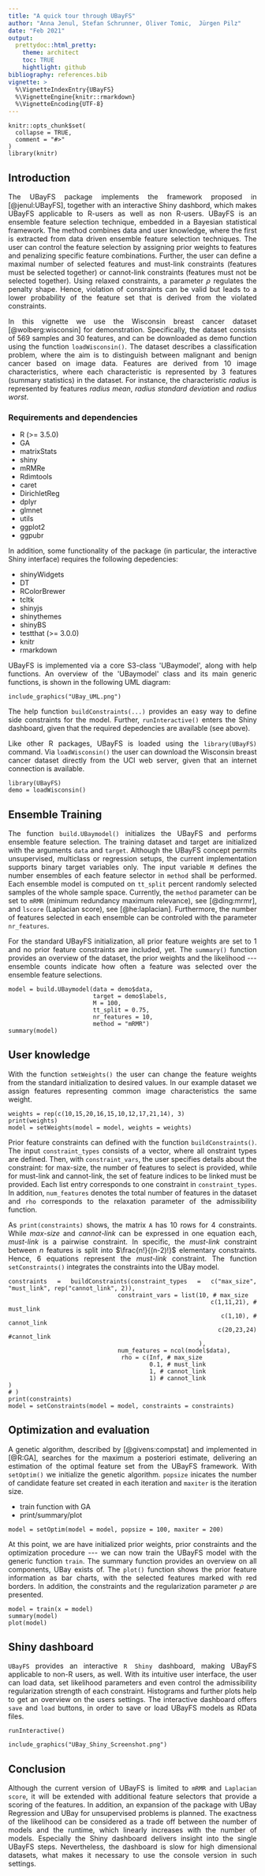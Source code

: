 ```yaml
---
title: "A quick tour through UBayFS"
author: "Anna Jenul, Stefan Schrunner, Oliver Tomic,  Jürgen Pilz"
date: "Feb 2021"
output: 
  prettydoc::html_pretty:
    theme: architect
    toc: TRUE
    hightlight: github
bibliography: references.bib
vignette: >
  %\VignetteIndexEntry{UBayFS}
  %\VignetteEngine{knitr::rmarkdown}
  %\VignetteEncoding{UTF-8}
---
```


<style>
  body {
  text-align: justify;
  padding: 1em}
</style>


```{r, include = FALSE}
knitr::opts_chunk$set(
  collapse = TRUE,
  comment = "#>"
)
library(knitr)
```

## Introduction
The UBayFS package implements the framework proposed in [@jenul:UBayFS], together with an interactive Shiny dashbord, which makes UBayFS applicable to R-users as well as non R-users. UBayFS is an ensemble feature selection technique, embedded in a Bayesian statistical framework. The method combines data and user knowledge, where the first is extracted from data driven ensemble feature selection techniques. The user can control the feature selection by assigning prior weights to features and penalizing specific feature combinations. Further, the user can define a maximal number of selected features and must-link constraints (features must be selected together) or cannot-link constraints (features must not be selected together). Using relaxed constraints, a parameter $\rho$ regulates the penalty shape. Hence, violation of constraints can be valid but leads to a lower probability of the feature set that is derived from the violated constraints.

In this vignette we use the Wisconsin breast cancer dataset [@wolberg:wisconsin] for demonstration. Specifically, the dataset consists of 569 samples and 30 features, and can be downloaded as demo function using the function ``loadWisconsin()``. The dataset describes a classification problem, where the aim is to distinguish between malignant and benign cancer based on image data. Features are derived from 10 image characteristics, where each characteristic is represented by 3 features (summary statistics) in the dataset. For instance, the characteristic *radius* is represented by features *radius mean*, *radius standard deviation* and *radius worst*.

### Requirements and dependencies
- R (>= 3.5.0)
- GA
- matrixStats
- shiny
- mRMRe
- Rdimtools
- caret
- DirichletReg
- dplyr
- glmnet
- utils
- ggplot2
- ggpubr

In addition, some functionality of the package (in particular, the interactive Shiny interface) requires the following depedencies:

- shinyWidgets
- DT
- RColorBrewer
- tcltk
- shinyjs
- shinythemes
- shinyBS
- testthat (>= 3.0.0)
- knitr
- rmarkdown

UBayFS is implemented via a core S3-class 'UBaymodel', along with help functions. An overview of the 'UBaymodel' class and its main generic functions, is shown in the following UML diagram:

```{r, out.width="45%", out.height="45%", fig.align="center", echo = FALSE}
include_graphics("UBay_UML.png")
``` 

The help function ``buildConstraints(...)`` provides an easy way to define side constraints for the model. Further, ``runInteractive()`` enters the Shiny dashboard, given that the required depedencies are available (see above).

Like other R packages, UBayFS is loaded using the ``library(UBayFS)`` command. Via ``loadWisconsin()`` the user can download the Wisconsin breast cancer dataset directly from the UCI web server, given that an internet connection is available.

```{r, include = TRUE, cache = TRUE}
library(UBayFS)
demo = loadWisconsin()
```

## Ensemble Training
The function ``build.UBaymodel()`` initializes the UBayFS and performs ensemble feature selection. The training dataset and target are initialized with the arguments ``data`` and ``target``. Although the UBayFS concept permits unsupervised, multiclass or regression setups, the current implementation supports binary target variables only. The input variable ``M`` defines the number ensembles of each feature selector in ``method`` shall be performed. Each ensemble model is computed on ``tt_split`` percent randomly selected samples of the whole sample space. Currently, the ``method`` parameter can be set to ``mRMR`` (minimum redundancy maximum relevance), see [@ding:mrmr], and ``lscore`` (Laplacian score), see [@he:laplacian]. Furthermore, the number of features selected in each ensemble can be controled with the parameter ``nr_features``.

For the standard UBayFS initialization, all prior feature weights are set to 1 and no prior feature constraints are included, yet. The ``summary()`` function provides an overview  of the dataset, the prior weights and the likelihood --- ensemble counts indicate how often a feature was selected over the ensemble feature selections. 
```{r, include = TRUE}
model = build.UBaymodel(data = demo$data,
                        target = demo$labels,
                        M = 100, 
                        tt_split = 0.75,
                        nr_features = 10,
                        method = "mRMR")
summary(model)
```
## User knowledge
With the function ``setWeights()`` the user can change the feature weights from the standard initialization to desired values. In our example dataset we assign features representing common image characteristics the same weight.  
```{r, include=TRUE}
weights = rep(c(10,15,20,16,15,10,12,17,21,14), 3)
print(weights)
model = setWeights(model = model, weights = weights)
```

Prior feature constraints can defined with the function ``buildConstraints()``. The input ``constraint_types`` consists of a vector, where all onstraint types are defined. Then, with ``constraint_vars``, the user specifies details about the constraint: for max-size, the number of features to select is provided, while for must-link and cannot-link, the set of feature indices to be linked must be provided. Each list entry corresponds to one constraint in ``constraint_types``. In addition, ``num_features`` denotes the total number of features in the dataset and ``rho`` corresponds to the relaxation parameter of the admissibility function.  

As ``print(constraints)`` shows, the matrix ``A`` has 10 rows for 4 constraints. While *max-size* and *cannot-link* can be expressed in one equation each, *must-link* is a pairwise constraint. In specific, the *must-link* constraint between $n$ features is split into $\frac{n!}{(n-2)!}$ elementary constraints. Hence, 6 equations represent the *must-link* constraint. The function ``setConstraints()`` integrates the constraints into the UBay model. 
```{r, include=TRUE}
constraints = buildConstraints(constraint_types = c("max_size", "must_link", rep("cannot_link", 2)),
                               constraint_vars = list(10, # max_size
                                                      c(1,11,21), # must_link
                                                      c(1,10), # cannot_link
                                                      c(20,23,24) #cannot_link
                                                      ),
                               num_features = ncol(model$data),
                                rho = c(Inf, # max_size
                                        0.1, # must_link
                                        1, # cannot_link
                                        1) # cannot_link
)
# )
print(constraints)
model = setConstraints(model = model, constraints = constraints)
```

## Optimization and evaluation
A genetic algorithm, described by [@givens:compstat] and implemented in [@R:GA], searches for the maximum a posteriori estimate, delivering an estimation of the optimal feature set from the UBayFS framework. With ``setOptim()`` we initialize the genetic algorithm. ``popsize`` inicates the number of candidate feature set created in each iteration and ``maxiter`` is the iteration size. 
  - train function with GA
  - print/summary/plot

```{r, include=TRUE}
model = setOptim(model = model, popsize = 100, maxiter = 200)
```

At this point, we are have initialized prior weights, prior constraints and the optimization procedure --- we can now train the UBayFS model with the generic function ``train``. The summary function provides an overview on all components, UBay exists of. The ``plot()`` function shows the prior feature information as bar charts, with the selected features marked with red borders. In addition, the constraints and the regularization parameter $\rho$ are presented. 
```{r, include=TRUE, fig.width=7, fig.height=6}
model = train(x = model)
summary(model)
plot(model)
```


## Shiny dashboard
``UBayFS`` provides an interactive ``R Shiny`` dashboard, making UBayFS applicable to non-R users, as well. With its intuitive user interface, the user can load data, set likelihood parameters and even control the admissibility regularization strength of each constraint. Histograms and further plots help to get an overview on the users settings. The interactive dashboard offers ``save`` and ``load`` buttons, in order to save or load UBayFS models as RData files.
```{r,eval=FALSE}
runInteractive()
```

```{r, out.width="100%", echo = FALSE}
include_graphics("UBay_Shiny_Screenshot.png")
``` 

## Conclusion
Although the current version of UBayFS is limited to ``mRMR`` and ``Laplacian score``, it will be extended with additional feature selectors that provide a scoring of the features. In addition, an expansion of the package with UBay Regression and UBay for unsupervised problems is planned. The exactness of the likelihood can be considered as a trade off between the number of models and the runtime, which linearly increases with the number of models. Especially the Shiny dashboard delivers insight into the single UBayFS steps. Nevertheless, the dashboard is slow for high dimensional datasets, what makes it necessary to use the console version in such settings. 

